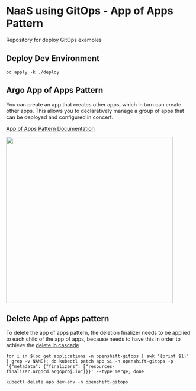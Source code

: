 # NaaS using GitOps - App of Apps Pattern

Repository for deploy GitOps examples

## Deploy Dev Environment

```
oc apply -k ./deploy
```

## Argo App of Apps Pattern

You can create an app that creates other apps, which in turn can create other apps. This allows you to declaratively manage a group of apps that can be deployed and configured in concert.

[App of Apps Pattern Documentation](https://argoproj.github.io/argo-cd/operator-manual/cluster-bootstrapping/#app-of-apps-pattern)

<img align="center" width="450" src="docs/pic1.png">

## Delete App of Apps pattern

To delete the app of apps pattern, the deletion finalizer needs to be applied to each child of the app of apps, because needs to have this in order to achieve the [delete in cascade](https://argoproj.github.io/argo-cd/user-guide/app_deletion/#about-the-deletion-finalizer)

```
for i in $(oc get applications -n openshift-gitops | awk '{print $1}' | grep -v NAME); do kubectl patch app $i -n openshift-gitops -p '{"metadata": {"finalizers": ["resources-finalizer.argocd.argoproj.io"]}}' --type merge; done
```

```
kubectl delete app dev-env -n openshift-gitops
```

